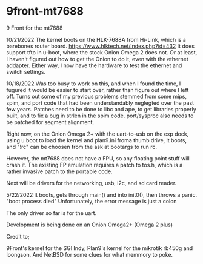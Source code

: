 # 9front-mt7688
9 Front for the mt7688

10/21/2022
The kernel boots on the HLK-7688A from Hi-Link, which is a barebones router board.
https://www.hlktech.net/index.php?id=432
It does support tftp in u-boot, where the stock Onion Omega 2 does not.  Or at least, I haven't figured out how to get the Onion to do it, even with the ethernet addapter.  Either way, I now have the hardware to test the ethernet and switch settings.

10/18/2022
Was too busy to work on this, and when I found the time, I fugured it would be easier to start over, rather than figure out where I left off.  Turns out some of my previous problems stemmed from some mips, spim, and port code that had been understandably neglegted over the past few years.  Patches need to be done to libc and ape, to get libraries properly built, and to fix a bug in strlen in the spim code.  port/sysproc also needs to be patched for segment alignment.

Right now, on the Onion Omega 2+ with the uart-to-usb on the exp dock, using u boot to load the kernel and plan9.ini froma thumb drive, it boots, and "!rc" can be choosen from the ask at bootargs to run rc.

However, the mt7688 does not have a FPU, so any floating point stuff will crash it.  The existing FP emulation requires a patch to tos.h, which is a rather invasive patch to the portable code.

Next will be drivers for the networking, usb, i2c, and sd card reader.


5/22/2022
It boots, gets through main() and into init0(), then throws a panic.
"boot process died"
Unfortunately, the error message is just a colon

The only driver so far is for the uart.

Development is being done on an Onion Omega2+ (Omega 2 plus)

Credit to;

9Front's kernel for the SGI Indy,
Plan9's kernel for the mikrotik rb450g and loongson,
And NetBSD for some clues for what memmory to poke.
